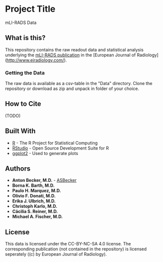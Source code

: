 # Project Title

mLI-RADS Data

## What is this?

This repository contains the raw readout data and statistical analysis underlying the [mLI-RADS publication](TODO) in the [European Journal of Radiology] (http://www.ejradiology.com/). 

### Getting the Data

The raw data is available as a csv-table in the "Data" directory.
Clone the repository or download as zip and unpack in folder of your choice. 

## How to Cite

(TODO)

## Built With

* [R](https://www.r-project.org/) - The R Project for Statistical Computing
* [RStudio](https://www.rstudio.com/) - Open Source Development Suite for R
* [ggplot2](http://ggplot2.org/) - Used to generate plots

## Authors

* **Anton Becker, M.D.** - [ASBecker](https://github.com/ASBecker)
* **Borna K. Barth, M.D.**
* **Paulo H. Marquez, M.D.**
* **Olivio F. Donati, M.D.**
* **Erika J. Ulbrich, M.D.**
* **Christoph Karlo, M.D.**
* **Cäcilia S. Reiner, M.D.**
* **Michael A. Fischer, M.D.**

## License

This data is licensed under the CC-BY-NC-SA 4.0 license. The corresponding publication (not contained in the repository) is licensed seperately ((c) by European Journal of Radiology).